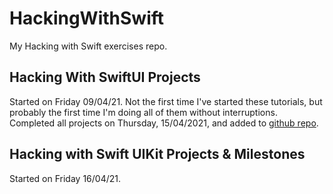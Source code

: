 # HackingWithSwift
My Hacking with Swift exercises repo.

## Hacking With SwiftUI Projects
Started on Friday 09/04/21. Not the first time I've started these tutorials, but probably the first time I'm doing all of them without interruptions.
Completed all projects on Thursday, 15/04/2021, and added to [github repo](https://github.com/LeTarrask/HackingWithSwift/).

## Hacking with Swift UIKit Projects & Milestones
Started on Friday 16/04/21.
